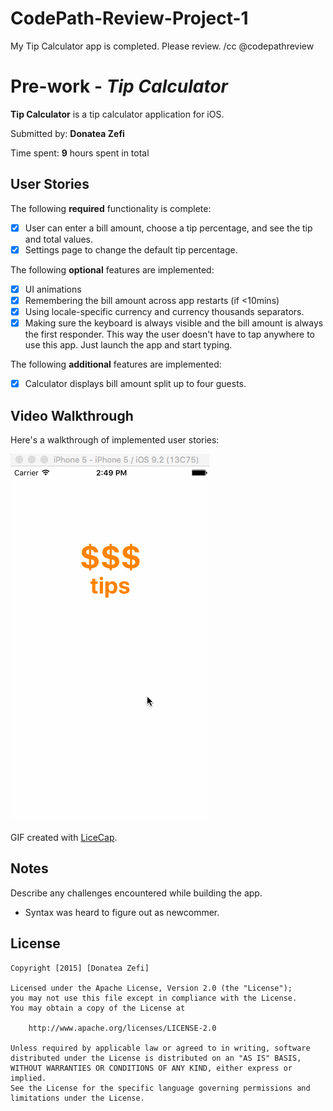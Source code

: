 # CodePath-Review-Project-1
My Tip Calculator app is completed. Please review. /cc @codepathreview
# Pre-work - *Tip Calculator*

**Tip Calculator** is a tip calculator application for iOS.

Submitted by: **Donatea Zefi**

Time spent: **9** hours spent in total

## User Stories

The following **required** functionality is complete:

* [x] User can enter a bill amount, choose a tip percentage, and see the tip and total values.
* [x] Settings page to change the default tip percentage.

The following **optional** features are implemented:
* [x] UI animations
* [x] Remembering the bill amount across app restarts (if <10mins)
* [x] Using locale-specific currency and currency thousands separators.
* [x] Making sure the keyboard is always visible and the bill amount is always the first responder. This way the user doesn't have to tap anywhere to use this app. Just launch the app and start typing.

The following **additional** features are implemented:

- [x] Calculator displays bill amount split up to four guests.

## Video Walkthrough 

Here's a walkthrough of implemented user stories:

![Video Walkthrough](tipscalc.gif)

GIF created with [LiceCap](http://www.cockos.com/licecap/).

## Notes

Describe any challenges encountered while building the app.
- Syntax was heard to figure out as newcommer.

## License

    Copyright [2015] [Donatea Zefi]

    Licensed under the Apache License, Version 2.0 (the "License");
    you may not use this file except in compliance with the License.
    You may obtain a copy of the License at

        http://www.apache.org/licenses/LICENSE-2.0

    Unless required by applicable law or agreed to in writing, software
    distributed under the License is distributed on an "AS IS" BASIS,
    WITHOUT WARRANTIES OR CONDITIONS OF ANY KIND, either express or implied.
    See the License for the specific language governing permissions and
    limitations under the License.
